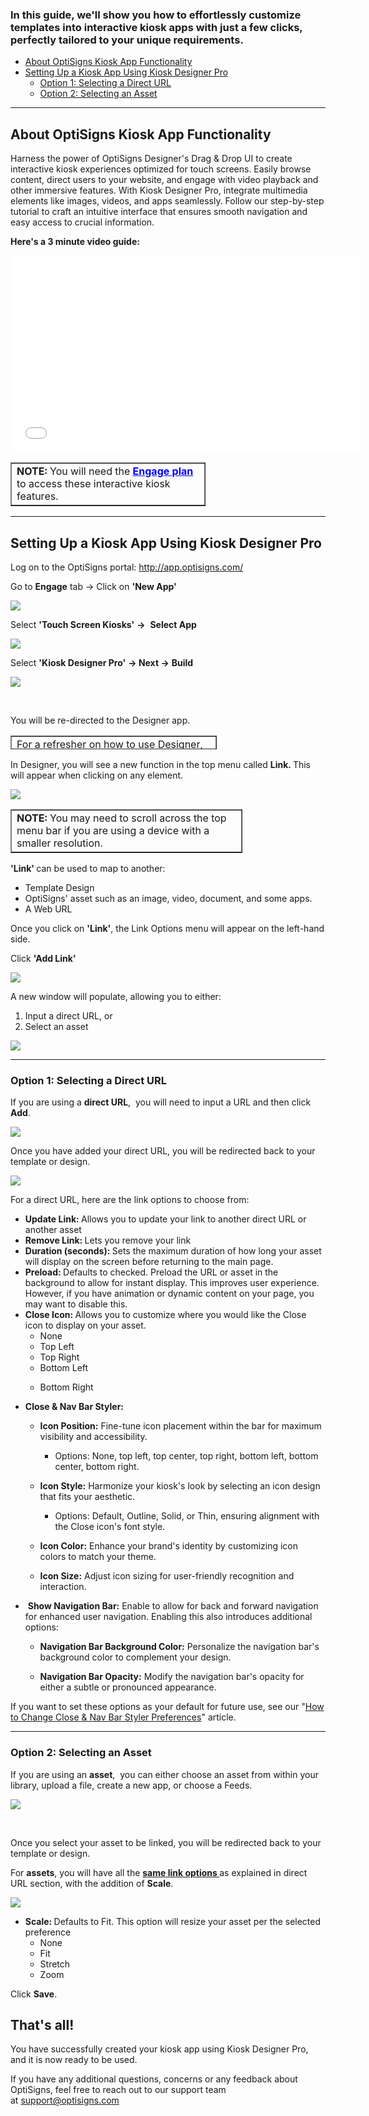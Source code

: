<h3 id="h_01J2M5ZM626XXF76E4Y8B0EJ23">In this guide, we'll show you how to effortlessly customize templates into interactive kiosk apps with just a few clicks, perfectly tailored to your unique requirements.</h3>
<ul>
<li><a href="#about">About OptiSigns Kiosk App Functionality</a></li>
<li>
<a href="#Setting">Setting Up a Kiosk App Using Kiosk Designer Pro</a>
<ul>
<li><a href="#URL">Option 1: Selecting a Direct URL</a></li>
<li><a href="#Asset">Option 2: Selecting an Asset</a></li>
</ul>
</li>
</ul>
<hr>
<p><a name="about"></a></p>
<h2 id="h_01J2M66RT8AV7Q0M3FREVHFW24" class="wysiwyg-text-align-left">About OptiSigns Kiosk App Functionality</h2>
<div class="group/conversation-turn relative flex w-full min-w-0 flex-col agent-turn">
<div class="flex-col gap-1 md:gap-3">
<div class="flex flex-grow flex-col max-w-full">
<div class="min-h-[20px] text-message flex flex-col items-start whitespace-pre-wrap break-words [.text-message+&amp;]:mt-5 juice:w-full juice:items-end overflow-x-auto gap-2" dir="auto" data-message-author-role="assistant" data-message-id="c405301c-1d15-4fe0-b365-9b0a148a8f13">
<div class="flex w-full flex-col gap-1 juice:empty:hidden juice:first:pt-[3px]">
<div class="markdown prose w-full break-words dark:prose-invert light">
<p>Harness the power of OptiSigns Designer's Drag &amp; Drop UI to create interactive kiosk experiences optimized for touch screens. Easily browse content, direct users to your website, and engage with video playback and other immersive features. With Kiosk Designer Pro, integrate multimedia elements like images, videos, and apps seamlessly. Follow our step-by-step tutorial to craft an intuitive interface that ensures smooth navigation and easy access to crucial information.</p>
</div>
</div>
</div>
</div>
</div>
</div>
<p><strong>Here's a 3 minute video guide:</strong></p>
<p><iframe src="//www.youtube-nocookie.com/embed/TLbp7tU6mtw" width="560" height="315" frameborder="0" allowfullscreen=""></iframe></p>
<table style="border-collapse: collapse; width: 61.8569%;" border="1">
<tbody>
<tr>
<td style="width: 100%;">
<strong>NOTE: </strong>You will need the <a style="color: blue;" href="https://support.optisigns.com/hc/en-us/articles/23565267463315" target="_blank" rel="noopener noreferrer"><strong><span class="wysiwyg-color-green130">Engage plan</span></strong></a> to access these interactive kiosk features.</td>
</tr>
</tbody>
</table>
<hr>
<p><a name="Setting"></a></p>
<h2 id="h_01HFGKS3T2NDY9E8FN1BPDSV8V" class="rich-content-viewer_headerTwo__3f-vr rich-content-viewer_elementSpacing__208Ie blog-post-title-font _3aQMT _2J4pr css-x4x4qs rich-content-viewer_left__2p1aK _158eo _3_7DB"><strong>Setting Up a Kiosk App Using Kiosk Designer Pro<br></strong></h2>
<p>Log on to the OptiSigns portal: <a href="http://app.optisigns.com/" target="_top">http://app.optisigns.com/</a></p>
<p>Go to <strong>Engage</strong> tab → Click on <strong>'New App'</strong></p>
<p><img src="https://support.optisigns.com/hc/article_attachments/31373400777747"></p>
<p>Select <strong>'Touch Screen Kiosks'</strong> <strong>→</strong>  <strong>Select App</strong></p>
<p><img src="https://support.optisigns.com/hc/article_attachments/27030302640403"></p>
<p>Select <strong>'Kiosk Designer Pro'</strong> <strong>→ Next →</strong> <strong>Build</strong></p>
<p><img src="https://support.optisigns.com/hc/article_attachments/27030302684051"></p>
<p> </p>
<p>You will be re-directed to the Designer app.</p>
<table style="border-collapse: collapse; width: 65.5714%; height: 22px;" border="1">
<tbody>
<tr style="height: 22px;">
<td style="width: 100%; height: 22px;">For a refresher on how to use Designer, please click <strong><a href="https://help.optisigns.com/en/kb/how-to-use-optisigns-template-designer-app-to-make-your-digital-signs-in-minutes" target="_blank" rel="noopener noreferrer"><span class="wysiwyg-color-green130">here.</span></a></strong>
</td>
</tr>
</tbody>
</table>
<p>In Designer, you will see a new function in the top menu called <strong style="box-sizing: border-box;">Link. </strong>This will appear when clicking on any element.</p>
<p><img src="https://support.optisigns.com/hc/article_attachments/42857781024531"></p>
<table style="border-collapse: collapse; width: 73.5714%;" border="1">
<tbody>
<tr>
<td style="width: 100%;">
<strong>NOTE: </strong>You may need to scroll across the top menu bar if you are using a device with a smaller resolution.</td>
</tr>
</tbody>
</table>
<p><strong>'Link' </strong>can be used to map to another:</p>
<ul>
<li>Template Design</li>
<li>OptiSigns' asset such as an image, video, document, and some apps.</li>
<li>A Web URL</li>
</ul>
<p>Once you click on <strong>'Link'</strong>, the Link Options menu will appear on the left-hand side.</p>
<p>Click <strong>'Add Link'</strong></p>
<p><img src="https://support.optisigns.com/hc/article_attachments/42857781025811"></p>
<p>A new window will populate, allowing you to either:</p>
<ol>
<li>Input a direct URL, or</li>
<li>Select an asset</li>
</ol>
<p><img src="https://support.optisigns.com/hc/article_attachments/27030280103187"></p>
<hr>
<p><a name="URL"></a></p>
<h3 id="h_01GXP6ZPAEP6TC0A7NPXPR4V8G">Option 1: Selecting a Direct URL</h3>
<p>If you are using a <strong>direct URL</strong>,  you will need to input a URL and then click <strong>Add</strong>.</p>
<p><img src="https://support.optisigns.com/hc/article_attachments/27030302796179"></p>
<p>Once you have added your direct URL, you will be redirected back to your template or design. </p>
<p><img src="https://support.optisigns.com/hc/article_attachments/42857781027091"></p>
<p><a name="link"></a></p>
<p>For a direct URL, here are the link options to choose from:</p>
<ul>
<li>
<strong>Update Link: </strong>Allows you to update your link to another direct URL or another asset</li>
<li>
<strong>Remove Link: </strong>Lets you remove your link</li>
<li>
<strong>Duration (seconds): </strong>Sets the maximum duration of how long your asset will display on the screen before returning to the main page.</li>
<li>
<strong>Preload: </strong>Defaults to checked. Preload the URL or asset in the background to allow for instant display. This improves user experience. However, if you have animation or dynamic content on your page, you may want to disable this.</li>
<li>
<strong>Close Icon: </strong>Allows you to customize where you would like the Close icon to display on your asset.
<ul>
<li>None</li>
<li>Top Left</li>
<li>Top Right</li>
<li>Bottom Left</li>
<li>
<p id="h_01HR5GEQ7EDAVFJA63G0MV9675">Bottom Right</p>
</li>
</ul>
</li>
<li>
<p id="h_01HR5GEQ7EDAVFJA63G0MV9675"><strong>Close &amp; Nav Bar Styler:</strong></p>
<ul>
<li>
<p id="h_01HR5GEQ7EDAVFJA63G0MV9675"><strong>Icon Position:</strong> Fine-tune icon placement within the bar for maximum visibility and accessibility.</p>
<ul>
<li>
<p id="h_01HR5GEQ7EDAVFJA63G0MV9675">Options: None, top left, top center, top right, bottom left, bottom center, bottom right.</p>
</li>
</ul>
</li>
<li>
<p id="h_01HR5GEQ7EDAVFJA63G0MV9675"><strong>Icon Style:</strong> Harmonize your kiosk's look by selecting an icon design that fits your aesthetic.</p>
<ul>
<li>
<p id="h_01HR5GEQ7EDAVFJA63G0MV9675">Options: Default, Outline, Solid, or Thin, ensuring alignment with the Close icon's font style.</p>
</li>
</ul>
</li>
<li>
<p id="h_01HR5GEQ7EDAVFJA63G0MV9675"><strong>Icon Color:</strong> Enhance your brand's identity by customizing icon colors to match your theme.</p>
</li>
<li>
<p id="h_01HR5GEQ7EDAVFJA63G0MV9675"><strong>Icon Size:</strong> Adjust icon sizing for user-friendly recognition and interaction.</p>
</li>
</ul>
</li>
<li> <strong>Show Navigation Bar:</strong> Enable to allow for back and forward navigation for enhanced user navigation. Enabling this also introduces additional options:
<ul>
<li>
<p><strong>Navigation Bar Background Color:</strong> Personalize the navigation bar's background color to complement your design.</p>
</li>
<li>
<p><strong>Navigation Bar Opacity:</strong> Modify the navigation bar's opacity for either a subtle or pronounced appearance.</p>
</li>
</ul>
</li>
</ul>
<p>If you want to set these options as your default for future use, see our "<a href="https://support.optisigns.com/hc/en-us/articles/28115946505107-How-to-Change-Close-Nav-Bar-Styler-Preferences">How to Change Close &amp; Nav Bar Styler Preferences</a>" article.</p>
<hr>
<p><a name="Asset"></a></p>
<h3 id="h_01HFGKS3T2G9DKXANBPJ63CZ7C">Option 2: Selecting an Asset</h3>
<p>If you are using an <strong>asset</strong>,  you can either choose an asset from within your library, upload a file, create a new app, or choose a Feeds.</p>
<p><img src="https://support.optisigns.com/hc/article_attachments/31373400781331"></p>
<p> </p>
<p>Once you select your asset to be linked, you will be redirected back to your template or design. </p>
<p>For <strong>assets</strong>, you will have all the <a href="#link"><strong>same link options </strong></a>as explained in direct URL section, with the addition of <strong>Scale</strong>.</p>
<p><img src="https://support.optisigns.com/hc/article_attachments/42857798196243"></p>
<ul>
<li>
<strong>Scale: </strong>Defaults to Fit. This option will resize your asset per the selected preference
<ul>
<li>None</li>
<li>Fit</li>
<li>Stretch</li>
<li>Zoom</li>
</ul>
</li>
</ul>
<p>Click <strong>Save</strong>.</p>
<h2 id="h_01HFGKS3T2GBKM674G348EQVVQ" class="rich-content-viewer_text__XzvDs rich-content-viewer_elementSpacing__208Ie _3_7DB blog-post-text-font blog-post-text-color rich-content-viewer_left__2p1aK _158eo _3_7DB"><strong>That's all!<br></strong></h2>
<p class="rich-content-viewer_text__XzvDs rich-content-viewer_elementSpacing__208Ie _3_7DB blog-post-text-font blog-post-text-color rich-content-viewer_left__2p1aK _158eo _3_7DB">You have successfully created your kiosk app using Kiosk Designer Pro, and it is now ready to be used.</p>
<p>If you have any additional questions, concerns or any feedback about OptiSigns, feel free to reach out to our support team at <a href="mailto:support@optisigns.com" target="_self">support@optisigns.com</a></p>
<p> </p>
<p> </p>
<p> </p>
<p> </p>